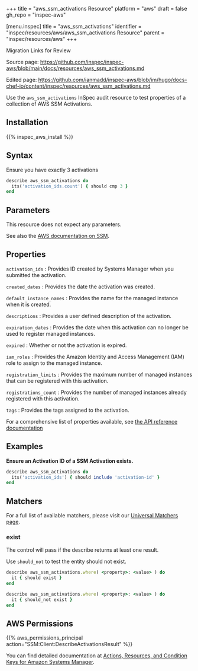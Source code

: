 +++
title = "aws_ssm_activations Resource"
platform = "aws"
draft = false
gh_repo = "inspec-aws"

[menu.inspec]
title = "aws_ssm_activations"
identifier = "inspec/resources/aws/aws_ssm_activations Resource"
parent = "inspec/resources/aws"
+++

<div class="admonition-note">
<p class="admonition-note-title">Migration Links for Review</p>
<div class="admonition-note-text">
<p>Source page: <a href="https://github.com/inspec/inspec-aws/blob/main/docs/resources/aws_ssm_activations.md">https://github.com/inspec/inspec-aws/blob/main/docs/resources/aws_ssm_activations.md</a></p>
<p>Edited page: <a href="https://github.com/ianmadd/inspec-aws/blob/im/hugo/docs-chef-io/content/inspec/resources/aws_ssm_activations.md">https://github.com/ianmadd/inspec-aws/blob/im/hugo/docs-chef-io/content/inspec/resources/aws_ssm_activations.md</a></p>
</div>
</div>


Use the `aws_ssm_activations` InSpec audit resource to test properties of a collection of AWS SSM Activations.

## Installation

{{% inspec_aws_install %}}

## Syntax

 Ensure you have exactly 3 activations

```ruby
describe aws_ssm_activations do
  its('activation_ids.count') { should cmp 3 }
end
```

## Parameters

This resource does not expect any parameters.

See also the [AWS documentation on SSM](https://docs.aws.amazon.com/systems-manager/?id=docs_gateway).

## Properties

`activation_ids`
: Provides  ID created by Systems Manager when you submitted the activation.

`created_dates`
: Provides the date the activation was created.

`default_instance_names`
: Provides the name for the managed instance when it is created.

`descriptions`
: Provides a user defined description of the activation.

`expiration_dates`
: Provides the date when this activation can no longer be used to register managed instances.

`expired`
: Whether or not the activation is expired.

`iam_roles`
: Provides the Amazon Identity and Access Management (IAM) role to assign to the managed instance.

`registration_limits`
: Provides the maximum number of managed instances that can be registered with this activation.

`registrations_count`
: Provides the number of managed instances already registered with this activation.

`tags`
: Provides the tags assigned to the activation.

For a comprehensive list of properties available, see [the API reference documentation](https://docs.aws.amazon.com/systems-manager/latest/APIReference/API_Activation.html)

## Examples

**Ensure an Activation ID of a SSM Activation exists.**

```ruby
describe aws_ssm_activations do
  its('activation_ids') { should include 'activation-id' }
end
```

## Matchers

For a full list of available matchers, please visit our [Universal Matchers page](https://www.inspec.io/docs/reference/matchers/).

### exist

The control will pass if the describe returns at least one result.

Use `should_not` to test the entity should not exist.

```ruby
describe aws_ssm_activations.where( <property>: <value> ) do
  it { should exist }
end
```

```ruby
describe aws_ssm_activations.where( <property>: <value> ) do
  it { should_not exist }
end
```

## AWS Permissions

{{% aws_permissions_principal action="SSM:Client:DescribeActivationsResult" %}}

You can find detailed documentation at [Actions, Resources, and Condition Keys for Amazon Systems Manager](https://docs.aws.amazon.com/IAM/latest/UserGuide/list_awssystemsmanager.html).